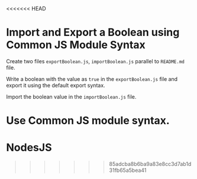 <<<<<<< HEAD
# Import and Export a Boolean using Common JS Module Syntax

Create two files `exportBoolean.js`, `importBoolean.js` parallel to `README.md` file.

Write a boolean with the value as `true` in the `exportBoolean.js` file and export it using the default export syntax.

Import the boolean value in the `importBoolean.js` file.

<b>Use Common JS module syntax</b>.
=======
# NodesJS
>>>>>>> 85adcba8b6ba9a83e8cc3d7ab1d31fb65a5bea41
